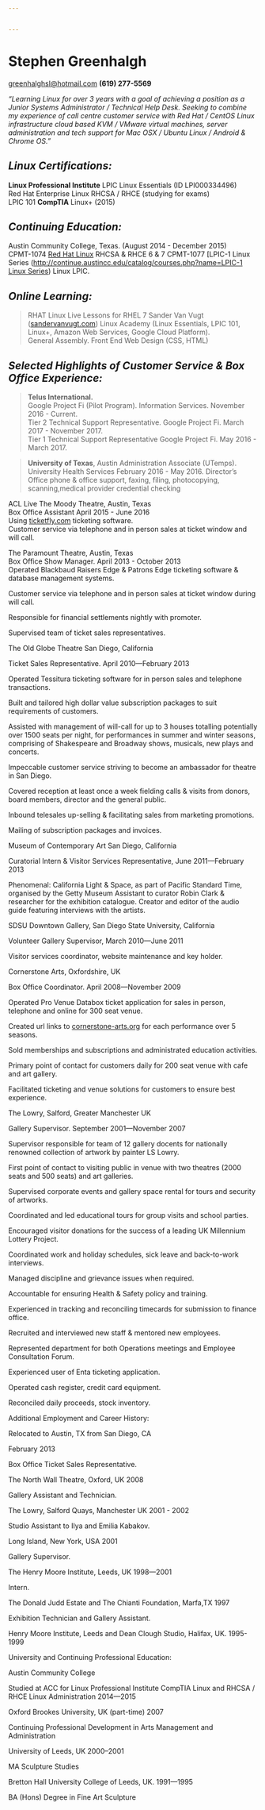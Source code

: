 ```yaml
---


---
```


<h1 id="stephen-greenhalgh">Stephen Greenhalgh</h1>
<p><a href="mailto:greenhalghsl@hotmail.com">greenhalghsl@hotmail.com</a> <strong>(619) 277-5569</strong></p>
<p><em>“Learning Linux for over 3 years with a goal of achieving a position as a Junior Systems Administrator / Technical Help Desk.  Seeking to combine my experience of call centre customer service with Red Hat / CentOS Linux infrastructure cloud based KVM / VMware virtual machines, server administration and tech support for Mac OSX / Ubuntu Linux / Android &amp; Chrome OS.”</em></p>
<h2 id="linux-certifications"><em><strong>Linux Certifications:</strong></em></h2>
<p><strong>Linux Professional Institute</strong> LPIC Linux Essentials (ID LPI000334496)<br>
Red Hat Enterprise Linux RHCSA / RHCE (studying for exams)<br>
LPIC 101 <strong>CompTIA</strong> Linux+ (2015)</p>
<h2 id="continuing-education"><em><strong>Continuing Education:</strong></em></h2>
<p>Austin Community College, Texas.  (August 2014 - December 2015)<br>
CPMT-1074 <a href="http://continue.austincc.edu/catalog/courses.php?name=Red%20Hat%20Linux">Red Hat Linux</a> RHCSA &amp; RHCE 6 &amp; 7 CPMT-1077 [LPIC-1 Linux Series (<a href="http://continue.austincc.edu/catalog/courses.php?name=LPIC-1%20Linux%20Series">http://continue.austincc.edu/catalog/courses.php?name=LPIC-1 Linux Series</a>) Linux LPIC.</p>
<h2 id="online-learning"><em><strong>Online Learning:</strong></em></h2>
<blockquote>
<p>RHAT Linux Live Lessons for RHEL 7  Sander Van Vugt (<a href="http://sandervanvugt.com">sandervanvugt.com</a>) Linux Academy  (Linux Essentials, LPIC 101, Linux+,  Amazon Web Services, Google Cloud Platform).<br>
General Assembly. Front End Web Design (CSS, HTML)</p>
</blockquote>
<h2 id="selected-highlights-of-customer-service--box-office-experience"><em><strong>Selected Highlights of Customer Service &amp; Box Office Experience:</strong></em></h2>
<blockquote>
<p><strong>Telus International.</strong><br>
Google Project Fi (Pilot Program). Information Services. November 2016 - Current.<br>
Tier 2 Technical Support Representative. Google Project Fi. March 2017 - November 2017.<br>
Tier 1 Technical Support Representative Google Project Fi. May 2016 - March 2017.</p>
</blockquote>
<blockquote>
<p><strong>University of Texas</strong>, Austin Administration Associate (UTemps). University Health Services February 2016 - May 2016. Director’s Office phone &amp; office support, faxing, filing, photocopying, scanning,medical provider credential checking</p>
</blockquote>
<p>ACL Live The Moody Theatre, Austin, Texas<br>
Box Office Assistant  April 2015 -  June 2016<br>
Using <a href="http://ticketfly.com">ticketfly.com</a> ticketing software.<br>
Customer service via telephone and in person sales at ticket window and will call.</p>
<p>The Paramount Theatre, Austin, Texas<br>
Box Office Show Manager.  April 2013 - October 2013<br>
Operated Blackbaud Raisers Edge &amp; Patrons Edge ticketing software &amp; database management systems.</p>
<p>Customer service via telephone and in person sales at ticket window during will call.</p>
<p>Responsible for financial settlements nightly with promoter.</p>
<p>Supervised team of ticket sales representatives.</p>
<p>The Old Globe Theatre San Diego, California</p>
<p>Ticket Sales Representative.  April 2010—February 2013</p>
<p>Operated Tessitura ticketing software for in person sales and telephone transactions.</p>
<p>Built and tailored high dollar value subscription packages to suit requirements of customers.</p>
<p>Assisted with management of will-call for up to 3 houses totalling potentially over 1500 seats per night,  for performances in summer and winter seasons, comprising of Shakespeare and Broadway shows, musicals, new plays and concerts.</p>
<p>Impeccable customer service striving to become an ambassador for theatre in San Diego.</p>
<p>Covered reception at least once a week fielding calls &amp; visits from donors, board members, director and the general public.</p>
<p>Inbound telesales up-selling &amp; facilitating sales from marketing promotions.</p>
<p>Mailing of subscription packages and invoices.</p>
<p>Museum of Contemporary Art San Diego, California</p>
<p>Curatorial Intern &amp; Visitor Services Representative, June 2011—February 2013</p>
<p>Phenomenal: California Light &amp; Space, as part of Pacific Standard Time, organised by the Getty Museum Assistant to curator Robin Clark &amp; researcher for the exhibition catalogue. Creator and editor of the audio guide featuring interviews with the artists.</p>
<p>SDSU Downtown Gallery, San Diego State University, California</p>
<p>Volunteer Gallery Supervisor, March 2010—June 2011</p>
<p>Visitor services coordinator, website maintenance and key holder.</p>
<p>Cornerstone Arts, Oxfordshire, UK</p>
<p>Box Office Coordinator.  April 2008—November 2009</p>
<p>Operated Pro Venue Databox ticket application for sales in person, telephone and online for 300 seat venue.</p>
<p>Created url links to <a href="http://cornerstone-arts.org">cornerstone-arts.org</a> for each performance over 5 seasons.</p>
<p>Sold memberships and subscriptions and administrated education activities.</p>
<p>Primary point of contact for customers daily for 200 seat venue with cafe and art gallery.</p>
<p>Facilitated ticketing and venue solutions for customers to ensure best experience.</p>
<p>The Lowry, Salford, Greater Manchester UK</p>
<p>Gallery Supervisor. September 2001—November 2007</p>
<p>Supervisor responsible for team of 12 gallery docents for nationally renowned collection of artwork by painter LS Lowry.</p>
<p>First point of contact to visiting public in venue with two theatres (2000 seats and 500 seats) and art galleries.</p>
<p>Supervised corporate events and gallery space rental for tours and security of artworks.</p>
<p>Coordinated and led educational tours for group visits and school parties.</p>
<p>Encouraged visitor donations for the success of a leading UK Millennium Lottery Project.</p>
<p>Coordinated work and holiday schedules, sick leave and back-to-work interviews.</p>
<p>Managed discipline and grievance issues when required.</p>
<p>Accountable for ensuring Health &amp; Safety policy and training.</p>
<p>Experienced in tracking and reconciling timecards for submission to finance office.</p>
<p>Recruited and interviewed new staff &amp; mentored new employees.</p>
<p>Represented department for both Operations meetings and Employee Consultation Forum.</p>
<p>Experienced user of Enta ticketing application.</p>
<p>Operated cash register, credit card equipment.</p>
<p>Reconciled daily proceeds, stock inventory.</p>
<p>Additional Employment and Career History:</p>
<p>Relocated to Austin, TX from San Diego, CA</p>
<p>February 2013</p>
<p>Box Office Ticket Sales Representative.</p>
<p>The North Wall Theatre, Oxford, UK 2008</p>
<p>Gallery Assistant and Technician.</p>
<p>The Lowry, Salford Quays, Manchester UK 2001 - 2002</p>
<p>Studio Assistant to Ilya and Emilia Kabakov.</p>
<p>Long Island, New York, USA 2001</p>
<p>Gallery Supervisor.</p>
<p>The Henry Moore Institute, Leeds, UK 1998—2001</p>
<p>Intern.</p>
<p>The Donald Judd Estate and The Chianti Foundation, Marfa,TX 1997</p>
<p>Exhibition Technician and Gallery Assistant.</p>
<p>Henry Moore Institute, Leeds and Dean Clough Studio, Halifax, UK. 1995-1999</p>
<p>University and Continuing Professional Education:</p>
<p>Austin Community College</p>
<p>Studied at ACC for Linux Professional Institute CompTIA Linux and RHCSA / RHCE Linux Administration 2014—2015</p>
<p>Oxford Brookes University, UK (part-time) 2007</p>
<p>Continuing Professional Development in Arts Management and Administration</p>
<p>University of Leeds, UK 2000–2001</p>
<p>MA Sculpture Studies</p>
<p>Bretton Hall University College of Leeds, UK. 1991—1995</p>
<p>BA (Hons) Degree in Fine Art Sculpture</p>

